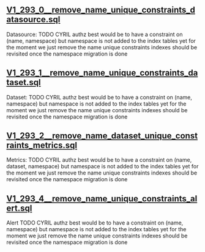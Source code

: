 
## [V1_293_0__remove_name_unique_constraints_datasource.sql](V1_293_0__remove_name_unique_constraints_datasource.sql)
Datasource:
TODO CYRIL authz best would be to have a constraint on (name, namespace) but namespace is not added to the index tables yet
for the moment we just remove the name unique constraints
indexes should be revisited once the namespace migration is done

## [V1_293_1__remove_name_unique_constraints_dataset.sql](V1_293_1__remove_name_unique_constraints_dataset.sql)
Dataset:
TODO CYRIL authz best would be to have a constraint on (name, namespace) but namespace is not added to the index tables yet
for the moment we just remove the name unique constraints
indexes should be revisited once the namespace migration is done

## [V1_293_2__remove_name_dataset_unique_constraints_metrics.sql](V1_293_2__remove_name_dataset_unique_constraints_metrics.sql)
Metrics:
TODO CYRIL authz best would be to have a constraint on (name, dataset, namespace) but namespace is not added to the index tables yet
for the moment we just remove the name unique constraints
indexes should be revisited once the namespace migration is done

## [V1_293_4__remove_name_unique_constraints_alert.sql](V1_293_4__remove_name_unique_constraints_alert.sql)
Alert
TODO CYRIL authz best would be to have a constraint on (name, namespace) but namespace is not added to the index tables yet
for the moment we just remove the name unique constraints
indexes should be revisited once the namespace migration is done

